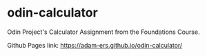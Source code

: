 # odin-calculator
Odin Project's Calculator Assignment from the Foundations Course.

Github Pages link: https://adam-ers.github.io/odin-calculator/